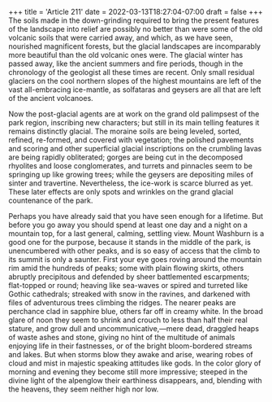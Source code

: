 +++
title = 'Article 211'
date = 2022-03-13T18:27:04-07:00
draft = false
+++
The soils made in the down-grinding required to bring the present features of the landscape into relief are possibly no better than were some of the old volcanic soils that were carried away, and which, as we have seen, nourished magnificent forests, but the glacial landscapes are incomparably more beautiful than the old volcanic ones were. The glacial winter has passed away, like the ancient summers and fire periods, though in the chronology of the geologist all these times are recent. Only small residual glaciers on the cool northern slopes of the highest mountains are left of the vast all-embracing ice-mantle, as solfataras and geysers are all that are left of the ancient volcanoes.

Now the post-glacial agents are at work on the grand old palimpsest of the park region, inscribing new characters; but still in its main telling features it remains distinctly glacial. The moraine soils are being leveled, sorted, refined, re-formed, and covered with vegetation; the polished pavements and scoring and other superficial glacial inscriptions on the crumbling lavas are being rapidly obliterated; gorges are being cut in the decomposed rhyolites and loose conglomerates, and turrets and pinnacles seem to be springing up like growing trees; while the geysers are depositing miles of sinter and travertine. Nevertheless, the ice-work is scarce blurred as yet. These later effects are only spots and wrinkles on the grand glacial countenance of the park.

Perhaps you have already said that you have seen enough for a lifetime. But before you go away you should spend at least one day and a night on a mountain top, for a last general, calming, settling view. Mount Washburn is a good one for the purpose, because it stands in the middle of the park, is unencumbered with other peaks, and is so easy of access that the climb to its summit is only a saunter. First your eye goes roving around the mountain rim amid the hundreds of peaks; some with plain flowing skirts, others abruptly precipitous and defended by sheer battlemented escarpments; flat-topped or round; heaving like sea-waves or spired and turreted like Gothic cathedrals; streaked with snow in the ravines, and darkened with files of adventurous trees climbing the ridges. The nearer peaks are perchance clad in sapphire blue, others far off in creamy white. In the broad glare of noon they seem to shrink and crouch to less than half their real stature, and grow dull and uncommunicative,—mere dead, draggled heaps of waste ashes and stone, giving no hint of the multitude of animals enjoying life in their fastnesses, or of the bright bloom-bordered streams and lakes. But when storms blow they awake and arise, wearing robes of cloud and mist in majestic speaking attitudes like gods. In the color glory of morning and evening they become still more impressive; steeped in the divine light of the alpenglow their earthiness disappears, and, blending with the heavens, they seem neither high nor low.
